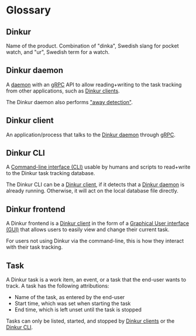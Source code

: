 <!--
Dinkur the task time tracking utility.
<https://github.com/dinkur/dinkur>

SPDX-FileCopyrightText: 2021 Kalle Fagerberg
SPDX-License-Identifier: CC-BY-4.0
-->

# Glossary

## Dinkur

Name of the product. Combination of "dinka", Swedish slang for pocket watch, and
"ur", Swedish term for a watch.

## Dinkur daemon

A [daemon](<https://en.wikipedia.org/wiki/Daemon_(computing)>) with an
[gRPC](https://grpc.io/) API to allow reading+writing to the task tracking from
other applications, such as [Dinkur clients](#dinkur-client).

The Dinkur daemon also performs ["away detection"](away_detection.md).

## Dinkur client

An application/process that talks to the [Dinkur daemon](#dinkur-daemon) through
[gRPC](https://grpc.io/).

## Dinkur CLI

A [Command-line interface (CLI)](https://en.wikipedia.org/wiki/Command-line_interface)
usable by humans and scripts to read+write to the Dinkur task tracking database.

The Dinkur CLI can be a [Dinkur client](#dinkur-client), if it detects that a
[Dinkur daemon](#dinkur-daemon) is already running. Otherwise, it will act on
the local database file directly.

## Dinkur frontend

A Dinkur frontend is a [Dinkur client](#dinkur-client) in the form of a
[Graphical User interface (GUI)](https://en.wikipedia.org/wiki/Graphical_user_interface)
that allows users to easily view and change their current task.

For users not using Dinkur via the command-line, this is how they interact with
their task tracking.

## Task

A Dinkur task is a work item, an event, or a task that the end-user wants to
track. A task has the following attributions:

- Name of the task, as entered by the end-user
- Start time, which was set when starting the task
- End time, which is left unset until the task is stopped

Tasks can only be listed, started, and stopped by
[Dinkur clients](#dinkur-client) or the [Dinkur CLI](#dinkur-cli).

